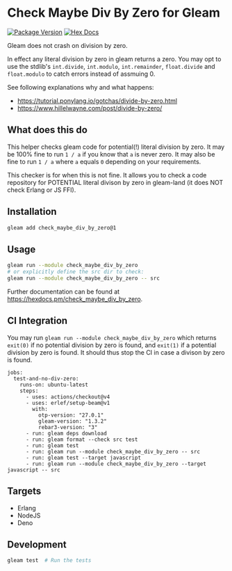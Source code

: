 # Check Maybe Div By Zero for Gleam

[![Package Version](https://img.shields.io/hexpm/v/check_maybe_div_by_zero)](https://hex.pm/packages/check_maybe_div_by_zero)
[![Hex Docs](https://img.shields.io/badge/hex-docs-ffaff3)](https://hexdocs.pm/check_maybe_div_by_zero/)

Gleam does not crash on division by zero.

In effect any literal division by zero in gleam returns a zero. You may opt to
use the stdlib's `int.divide`, `int.modulo`, `int.remainder`, `float.divide` and
`float.modulo` to catch errors instead of assmuing 0.

See following explanations why and what happens:
- <https://tutorial.ponylang.io/gotchas/divide-by-zero.html>
- <https://www.hillelwayne.com/post/divide-by-zero/>

## What does this do

This helper checks gleam code for potential(!) literal division by zero.
It may be 100% fine to run `1 / a` if you know that `a` is never zero.
It may also be fine to run `1 / a` where `a` equals `0` depending on your
requirements.

This checker is for when this is not fine. It allows you to check a code
repository for POTENTIAL literal divison by zero in gleam-land (it does NOT
check Erlang or JS FFI).

## Installation

```sh
gleam add check_maybe_div_by_zero@1
```

## Usage

```sh
gleam run --module check_maybe_div_by_zero
# or explicitly define the src dir to check:
gleam run --module check_maybe_div_by_zero -- src
```

Further documentation can be found at <https://hexdocs.pm/check_maybe_div_by_zero>.

## CI Integration

You may run `gleam run --module check_maybe_div_by_zero` which returns `exit(0)`
if no potential division by zero is found, and `exit(1)` if a potential division
by zero is found. It should thus stop the CI in case a divison by zero is found.

```
jobs:
  test-and-no-div-zero:
    runs-on: ubuntu-latest
    steps:
      - uses: actions/checkout@v4
      - uses: erlef/setup-beam@v1
        with:
          otp-version: "27.0.1"
          gleam-version: "1.3.2"
          rebar3-version: "3"
      - run: gleam deps download
      - run: gleam format --check src test
      - run: gleam test
      - run: gleam run --module check_maybe_div_by_zero -- src
      - run: gleam test --target javascript
      - run: gleam run --module check_maybe_div_by_zero --target javascript -- src
```

## Targets

- Erlang
- NodeJS
- Deno

## Development

```sh
gleam test  # Run the tests
```
